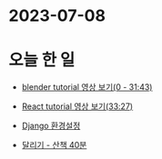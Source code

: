 # 2023-07-08

# 오늘 한 일

* [blender tutorial 영상 보기(0 - 31:43)](https://www.youtube.com/watch?v=y1UQoCRtYpA)

* [React tutorial 영상 보기(33:27)](https://www.youtube.com/watch?v=IyBhFma4H1A)

* [Django 환경설정](https://www.youtube.com/watch?v=c708Nf0cHrs0)

* [달리기 - 산책 40분](../../projects/routine/exercise/2023-07/2023-07-08)
